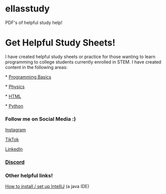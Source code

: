 # ellasstudy
PDF's of helpful study help! 
    <h1>Get Helpful Study Sheets!</h1>
    <p>
        I have created helpful study sheets or practice for those wanting to learn programming to college students currently enrolled in STEM.
        I have created content in the following areas:
            <p>* <a href = "https://github.com/ellarekow/ellasstudy/tree/main/Programming%20Basics">Programming Basics</a></p>
            <p>* <a href = "https://github.com/ellarekow/ellasstudy/tree/main/Physics">Physics</a></p>
            <p>* <a href = "https://github.com/ellarekow/ellasstudy/tree/main/HTML">HTML</a></p>
            <p>* <a href = "https://github.com/ellarekow/ellasstudy/tree/main/Python">Python</a></p>
            <p></p>
        <h3>Follow me on Social Media :) </h3>
        <p><a href = "https://www.instagram.com/ellasstudy/">Instagram</a></p>
        <p><a href = "https://www.tiktok.com/@ellasstudy?">TikTok</a></p>
        <p><a href = "https://www.linkedin.com/in/ella-rekow-95985a182/">LinkedIn</a></p>
        <h3><a href = "https://discord.gg/Ek3CQBp3pY">Discord</a></h3>
    <h3> Other helpful links! </h3>
    <p><a href = "https://www.youtube.com/watch?v=S_GLO5la_nI&ab_channel=Amigoscode">How to install / set up IntelliJ</a> (a java IDE)</p>
    </p>
